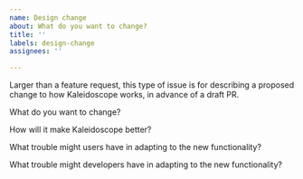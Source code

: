 ```yaml
---
name: Design change
about: What do you want to change?
title: ''
labels: design-change
assignees: ''

---
```


Larger than a feature request, this type of issue is for describing a proposed change to how Kaleidoscope works, in advance of a draft PR.

What do you want to change?

How will it make Kaleidoscope better?

What trouble might users have in adapting to the new functionality?

What trouble might developers have in adapting to the new functionality?
